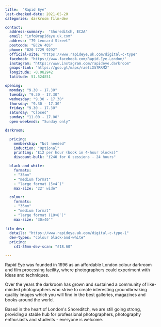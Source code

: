 ```yaml
---
title:  "Rapid Eye"
last-checked-date: 2021-05-20
categories: darkroom film-dev

contact:
  address-summary:  "Shoreditch, EC2A"
  email: "info@rapideye.uk.com"
  address: "79 Leonard Street"
  postcode: "EC2A 4QS"
  phone: "020 7729 9292"
  official-site: "https://www.rapideye.uk.com/digital-c-type"
  facebook: "https://www.facebook.com/Rapid.Eye.London/"
  instagram: "https://www.instagram.com/rapideye.darkroom"
  gmaps-link: "https://goo.gl/maps/raetiX57RRM2"
  longitude: -0.082942
  latitude: 51.524851

opening:
  monday: "9.30 - 17.30"
  tuesday: "9.30 - 17.30"
  wednesday: "9.30 - 17.30"
  thursday: "9.30 - 17.30"
  friday: "9.30 - 17.30"
  saturday: "Closed"
  sunday: "11.00 - 17.00"
  open-weekends: "Sunday only"

darkroom: 

  pricing:
    membership: "Not needed"
    induction: "Optional"
    printing: "£12 per hour (book in 4-hour blocks)"
    discount-bulk: "£240 for 6 sessions - 24 hours"

  black-and-white:
    formats:
    - "35mm"
    - "medium format"
    - "large format (5×4″)"
    max-size: "22″ wide"

  colour:
    formats:
    - "35mm"
    - "medium format"
    - "large format (10×8″)"  
    max-size: "30×40″"
    
film-dev:
  details: "https://www.rapideye.uk.com/digital-c-type-1"
  dev-types: "colour black-and-white"  
  pricing:
    c41-35mm-dev-scan: "£18.60"

---
```


Rapid Eye was founded in 1996 as an affordable London colour darkroom and film processing facility, where photographers could experiment with ideas and techniques.

Over the years the darkroom has grown and sustained a community of like-minded photographers who strive to create interesting groundbreaking quality images which you will find in the best galleries, magazines and books around the world.

Based in the heart of London's Shoreditch, we are still going strong,  providing a stable hub for professional photographers, photography enthusiasts and students - everyone is welcome.

